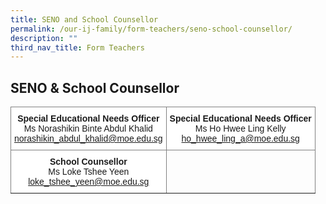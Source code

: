 ```yaml
---
title: SENO and School Counsellor
permalink: /our-ij-family/form-teachers/seno-school-counsellor/
description: ""
third_nav_title: Form Teachers
---
```

## SENO &amp; School Counsellor

<table style="border-collapse:collapse;border-spacing:0" class="tg"><thead><tr><th style="background-color:#FFF;border-color:inherit;border-style:solid;border-width:1px;font-family:Arial, sans-serif;font-size:14px;font-weight:normal;overflow:hidden;padding:10px 5px;text-align:center;vertical-align:top;word-break:normal"><span style="font-weight:bold">Special Educational Needs Officer</span><br>Ms Norashikin Binte Abdul Khalid<br><a href="mailto:norashikin_abdul_khalid@moe.edu.sg">norashikin_abdul_khalid@moe.edu.sg</a></th><th style="background-color:#FFF;border-color:inherit;border-style:solid;border-width:1px;font-family:Arial, sans-serif;font-size:14px;font-weight:normal;overflow:hidden;padding:10px 5px;text-align:center;vertical-align:top;word-break:normal"><span style="font-weight:bold">Special Educational Needs Officer</span><br>Ms Ho Hwee Ling Kelly<br><a href="mailto:ho_hwee_ling_a@moe.edu.sg">ho_hwee_ling_a@moe.edu.sg</a><br></th></tr></thead><tbody><tr><td style="background-color:#FFF;border-color:inherit;border-style:solid;border-width:1px;font-family:Arial, sans-serif;font-size:14px;overflow:hidden;padding:10px 5px;text-align:center;vertical-align:top;word-break:normal"><span style="font-weight:bold">School Counsellor</span><br>Ms Loke Tshee Yeen<br><a href="mailto:loke_tshee_yeen@moe.edu.sg">loke_tshee_yeen@moe.edu.sg</a><br></td><td style="border-color:inherit;border-style:solid;border-width:1px;font-family:Arial, sans-serif;font-size:14px;font-weight:bold;overflow:hidden;padding:10px 5px;text-align:left;vertical-align:top;word-break:normal"></td></tr></tbody></table>
